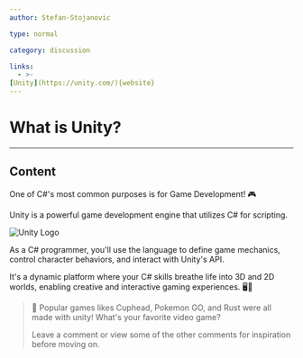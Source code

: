 ```yaml
---
author: Stefan-Stojanovic

type: normal

category: discussion

links:
  - >-
[Unity](https://unity.com/){website}
---
```


# What is Unity?

---

## Content

One of C#'s most common purposes is for Game Development! 🎮

Unity is a powerful game development engine that utilizes C# for scripting. 

![Unity Logo](https://img.enkipro.com/4def11893601475c62dc10afc72ea06f.png)

As a C# programmer, you'll use the language to define game mechanics, control character behaviors, and interact with Unity's API. 

It's a dynamic platform where your C# skills breathe life into 3D and 2D worlds, enabling creative and interactive gaming experiences. 🖥️🚀

> 💬 Popular games likes Cuphead, Pokemon GO, and Rust were all made with unity! 
> What's your favorite video game?
> 
> Leave a comment or view some of the other comments for inspiration before moving on.
